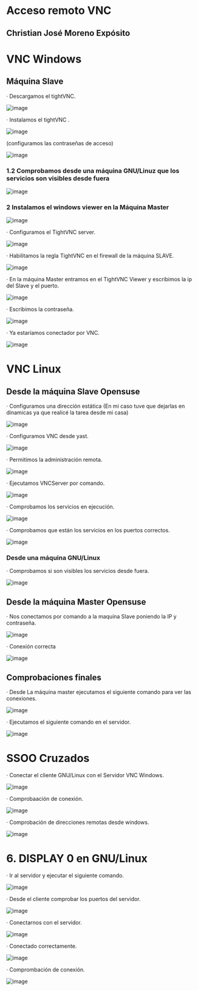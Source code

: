 # Acceso remoto VNC #
## Christian José Moreno Expósito ##

# VNC Windows #

## Máquina Slave ##

· Descargamos el tightVNC.

![image](https://github.com/christianjmx/ADD_christian/blob/main/TRIM%201/Tema%201/VNC/IMG/VNC%20Windows/1.png)

· Instalamos el tightVNC .

![image](https://github.com/christianjmx/ADD_christian/blob/main/TRIM%201/Tema%201/VNC/IMG/VNC%20Windows/1.1.png)

(configuramos las contraseñas de acceso)

![image](https://github.com/christianjmx/ADD_christian/blob/main/TRIM%201/Tema%201/VNC/IMG/VNC%20Windows/1.2.png)


### 1.2 Comprobamos desde una máquina GNU/Linuz que los servicios son visibles desde fuera ###

![image](https://github.com/christianjmx/ADD_christian/blob/main/TRIM%201/Tema%201/VNC/IMG/VNC%20Windows/1.3.png)

### 2 Instalamos el windows viewer en la Máquina Master ###

![image](https://github.com/christianjmx/ADD_christian/blob/main/TRIM%201/Tema%201/VNC/IMG/VNC%20Windows/1.4.png)


  · Configuramos el TightVNC server.
  
![image](https://github.com/christianjmx/ADD_christian/blob/main/TRIM%201/Tema%201/VNC/IMG/VNC%20Windows/1.5.png)


  · Habilitamos la regla TightVNC en el firewall de la máquina SLAVE.
  
 ![image](https://github.com/christianjmx/ADD_christian/blob/main/TRIM%201/Tema%201/VNC/IMG/VNC%20Windows/1.7.png)
 
  · En la máquina Master entramos en el TightVNC Viewer y escribimos la ip del Slave y el puerto.
  
 ![image](https://github.com/christianjmx/ADD_christian/blob/main/TRIM%201/Tema%201/VNC/IMG/VNC%20Windows/1.8.png)
 
  · Escribimos la contraseña.
  
 ![image](https://github.com/christianjmx/ADD_christian/blob/main/TRIM%201/Tema%201/VNC/IMG/VNC%20Windows/1.9.png)
 
  · Ya estaríamos conectador por VNC.
  
 ![image](https://github.com/christianjmx/ADD_christian/blob/main/TRIM%201/Tema%201/VNC/IMG/VNC%20Windows/2.0.png)
 
 
 
 # VNC Linux #
 ## Desde la máquina Slave Opensuse ##
 
 · Configuramos una dirección estática (En mi caso tuve que dejarlas en dinamicas ya que realicé la tarea desde mi casa)
 
 ![image](https://github.com/christianjmx/ADD_christian/blob/main/TRIM%201/Tema%201/VNC/IMG/VNC%20Opensuse/1.1.png)
 
 · Configuramos VNC desde yast.
 
 ![image](https://github.com/christianjmx/ADD_christian/blob/main/TRIM%201/Tema%201/VNC/IMG/VNC%20Opensuse/1.2.png)
 
 · Permitimos la administración remota.
 
 ![image](https://github.com/christianjmx/ADD_christian/blob/main/TRIM%201/Tema%201/VNC/IMG/VNC%20Opensuse/1.3.png)
 
 · Ejecutamos VNCServer por comando.
 
 ![image](https://github.com/christianjmx/ADD_christian/blob/main/TRIM%201/Tema%201/VNC/IMG/VNC%20Opensuse/1.4.png)
 
 · Comprobamos los servicios en ejecución.
 
 ![image](https://github.com/christianjmx/ADD_christian/blob/main/TRIM%201/Tema%201/VNC/IMG/VNC%20Opensuse/1.5.png)

  · Comprobamos que están los servicios en los puertos correctos.
  
 ![image](https://github.com/christianjmx/ADD_christian/blob/main/TRIM%201/Tema%201/VNC/IMG/VNC%20Opensuse/1.6.png)


### Desde una máquina GNU/Linux ###

  · Comprobamos si son visibles los servicios desde fuera.
  
 ![image](https://github.com/christianjmx/ADD_christian/blob/main/TRIM%201/Tema%201/VNC/IMG/VNC%20Opensuse/1.7.png)
 
## Desde la máquina Master Opensuse ##

  · Nos conectamos por comando a la maquina Slave poniendo la IP y contraseña.
  
 ![image](https://github.com/christianjmx/ADD_christian/blob/main/TRIM%201/Tema%201/VNC/IMG/VNC%20Opensuse/1.8.png)
 
  · Conexión correcta
 
 ![image](https://github.com/christianjmx/ADD_christian/blob/main/TRIM%201/Tema%201/VNC/IMG/VNC%20Opensuse/1.9.png)
 
 ## Comprobaciones finales ##
 
  · Desde La máquina master ejecutamos el siguiente comando para ver las conexiones.
  
 ![image](https://github.com/christianjmx/ADD_christian/blob/main/TRIM%201/Tema%201/VNC/IMG/VNC%20Opensuse/2.0.png)
 
  · Ejecutamos el siguiente comando en el servidor.
  
 ![image](https://github.com/christianjmx/ADD_christian/blob/main/TRIM%201/Tema%201/VNC/IMG/VNC%20Opensuse/2.1.png)


# SSOO Cruzados #

· Conectar el cliente GNU/Linux con el Servidor VNC Windows.

![image](https://github.com/christianjmx/ADD_christian/blob/main/TRIM%201/Tema%201/VNC/IMG/VNC%20Opensuse/4.1.png)

· Comprobaación de conexión.

![image](https://github.com/christianjmx/ADD_christian/blob/main/TRIM%201/Tema%201/VNC/IMG/VNC%20Opensuse/4.2.png)

· Comprobación de direcciones remotas desde windows.

![image](https://github.com/christianjmx/ADD_christian/blob/main/TRIM%201/Tema%201/VNC/IMG/VNC%20Opensuse/4.3.png)


# 6. DISPLAY 0 en GNU/Linux #

  · Ir al servidor y ejecutar el siguiente comando.
  
 ![image](https://github.com/christianjmx/ADD_christian/blob/main/TRIM%201/Tema%201/VNC/IMG/VNC%20Opensuse/5.1.png)
 
  · Desde el cliente comprobar los puertos del servidor.
 
 ![image](https://github.com/christianjmx/ADD_christian/blob/main/TRIM%201/Tema%201/VNC/IMG/VNC%20Opensuse/5.2.png)
 
  · Conectarnos con el servidor.
  
 ![image](https://github.com/christianjmx/ADD_christian/blob/main/TRIM%201/Tema%201/VNC/IMG/VNC%20Opensuse/5.3.png)
 
  · Conectado correctamente.
  
 ![image](https://github.com/christianjmx/ADD_christian/blob/main/TRIM%201/Tema%201/VNC/IMG/VNC%20Opensuse/5.4.png)
 
  · Comprombación de conexión.
  
 ![image](https://github.com/christianjmx/ADD_christian/blob/main/TRIM%201/Tema%201/VNC/IMG/VNC%20Opensuse/5.5.png)






